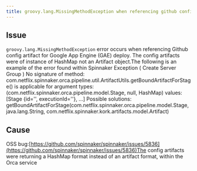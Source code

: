 ```yaml
---
title: groovy.lang.MissingMethodException when referencing github config artifact for Google App Engine
---
```


## Issue
```groovy.lang.MissingMethodException``` error occurs when referencing Github config artifact for Google App Engine (GAE) deploy. The config artifacts were of instance of HashMap not an Artifact object.The following is an example of the error found within Spinnaker
Exception ( Create Server Group )
No signature of method: com.netflix.spinnaker.orca.pipeline.util.ArtifactUtils.getBoundArtifactForStage() is applicable for argument types: (com.netflix.spinnaker.orca.pipeline.model.Stage, null, HashMap) values: [Stage {id='', executionId=''}, ...] Possible solutions: getBoundArtifactForStage(com.netflix.spinnaker.orca.pipeline.model.Stage, java.lang.String, com.netflix.spinnaker.kork.artifacts.model.Artifact)

## Cause
OSS bug:[https://github.com/spinnaker/spinnaker/issues/5836](https://github.com/spinnaker/spinnaker/issues/5836)The config artifacts were returning a HashMap format instead of an artifact format, within the Orca service

